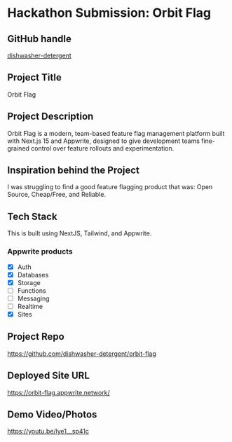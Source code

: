 # Hackathon Submission: Orbit Flag

## GitHub handle
[dishwasher-detergent](https://github.com/dishwasher-detergent)

<!--
@adityaoberai
-->

## Project Title
Orbit Flag

## Project Description    
Orbit Flag is a modern, team-based feature flag management platform built with Next.js 15 and Appwrite, designed to give development teams fine-grained control over feature rollouts and experimentation.

## Inspiration behind the Project  
I was struggling to find a good feature flagging product that was: Open Source, Cheap/Free, and Reliable.

## Tech Stack    
This is built using NextJS, Tailwind, and Appwrite.

### Appwrite products
- [x] Auth
- [x] Databases
- [x] Storage
- [ ] Functions
- [ ] Messaging
- [ ] Realtime
- [x] Sites

## Project Repo  
https://github.com/dishwasher-detergent/orbit-flag

## Deployed Site URL
https://orbit-flag.appwrite.network/

## Demo Video/Photos  
https://youtu.be/lye1__sp41c